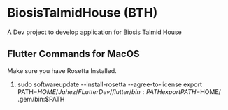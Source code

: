 # BiosisTalmidHouse (BTH)

 A Dev project to develop application for Biosis Talmid House

## Flutter Commands for MacOS

Make sure you have Rosetta Installed.
1. sudo softwareupdate --install-rosetta --agree-to-license
export PATH=$HOME/Jahez/FLutterDev/flutter/bin:PATH
export PATH=$HOME/ .gem/bin:$PATH
